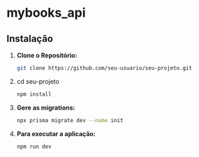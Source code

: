 # mybooks_api

## Instalação

1. **Clone o Repositório:**

    ```bash
    git clone https://github.com/seu-usuario/seu-projeto.git

2. cd seu-projeto
    
    ```bash
    npm install


3. **Gere as migrations:**

    ```bash
    npx prisma migrate dev --name init

4. **Para executar a aplicação:**
    ```bash
    npm run dev
